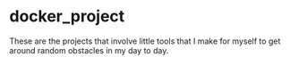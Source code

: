 # docker_project
These are the projects that involve little tools that I make for myself to get around random obstacles in my day to day.

